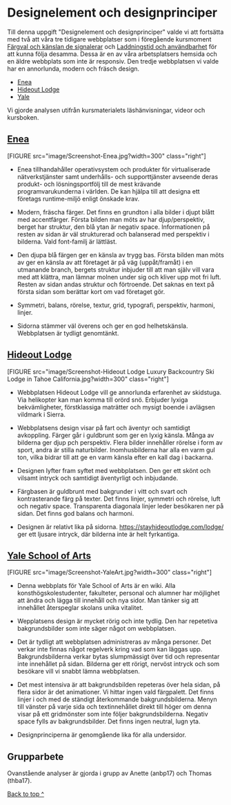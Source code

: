 Designelement och designprinciper
===============================

Till denna uppgift "Designelement och designprinciper" valde vi att fortsätta med två att våra tre tidigare webbplatser som i föregående kursmoment [Färgval och känslan de signalerar](content\analysis\400_colorscheme.md) och [Laddningstid och användbarhet](content\analysis\500_speed-and-usability.md) för att kunna följa desamma. Dessa är en av våra arbetsplatsers hemsida och en äldre webbplats som inte är responsiv. Den tredje webbplatsen vi valde har en annorlunda, modern och fräsch design.

* <a href="#enea">Enea</a>
* <a href="#lodge">Hideout Lodge</a>
* <a href="#yale">Yale</a>

Vi gjorde analysen utifrån kursmaterialets läshänvisningar, videor och kursboken.

<span id="enea"></span>[Enea](http://www.enea.com)
---

[FIGURE src="image/Screenshot-Enea.jpg?width=300" class="right"]

* Enea tillhandahåller operativsystem och produkter för virtualiserade nätverkstjänster samt underhålls- och supporttjänster avseende deras produkt- och lösningsportfölj till de mest krävande programvarukunderna i världen. De kan hjälpa till att designa ett företags runtime-miljö enligt önskade krav.

* Modern, fräscha färger. Det finns en grundton i alla bilder i djupt blått med accentfärger. Första bilden man möts av har djup/perspektiv, berget har struktur, den blå ytan är negativ space. Informationen på resten av sidan är väl strukturerad och balanserad med perspektiv i bilderna. Vald font-familj är lättläst.

* Den djupa blå färgen ger en känsla av trygg bas. Första bilden man möts av ger en känsla av att företaget är på väg (uppåt/framåt) i en utmanande branch, bergets struktur inbjuder till att man själv vill vara med att klättra, man lämnar molnen under sig och kliver upp mot fri luft. Resten av sidan andas struktur och förtroende. Det saknas en text på första sidan som berättar kort om vad företaget gör.

* Symmetri, balans, rörelse, textur, grid, typografi, perspektiv, harmoni, linjer.

* Sidorna stämmer väl överens och ger en god helhetskänsla. Webbplatsen är tydligt genomtänkt.


<span id="lodge"></span>[Hideout Lodge](https://stayhideoutlodge.com/)
---

[FIGURE src="image/Screenshot-Hideout Lodge Luxury Backcountry Ski Lodge in Tahoe California.jpg?width=300" class="right"]

* Webbplatsen Hideout Lodge vill ge annorlunda erfarenhet av skidstuga. Via helikopter kan man komma till orörd snö. Erbjuder lyxiga bekvämligheter, förstklassiga maträtter och mysigt boende i avlägsen vildmark i Sierra.

* Webbplatsens design visar på fart och äventyr och samtidigt avkoppling. Färger går i guldbrunt som ger en lyxig känsla. Många av bilderna ger djup pch perspektiv. Flera bilder innehåller rörelse i form av sport, andra är stilla naturbilder. Inomhusbilderna har alla en varm gul ton, vilka bidrar till att ge en varm känsla efter en kall dag i backarna.

* Designen lyfter fram syftet med webbplatsen. Den ger ett skönt och vilsamt intryck och samtidigt äventyrligt och inbjudande.

* Färgbasen är guldbrunt med bakgrunder i vitt och svart och kontrasterande färg på texter. Det finns linjer, symmetri och rörelse, luft och negativ space. Transparenta diagonala linjer leder besökaren ner på sidan. Det finns god balans och harmoni.

* Designen är relativt lika på sidorna. https://stayhideoutlodge.com/lodge/ ger ett ljusare intryck, där bilderna inte är helt fyrkantiga.


<span id="yale"></span>[Yale School of Arts](http://art.yale.edu)
---

[FIGURE src="image/Screenshot-YaleArt.jpg?width=300" class="right"]

* Denna webbplats för Yale School of Arts är en wiki. Alla konsthögskolestudenter, fakulteter, personal och alumner har möjlighet att ändra och lägga till innehåll och nya sidor. Man tänker sig att innehållet återspeglar skolans unika vitalitet.

* Wepplatsens design är mycket rörig och inte tydlig. Den har repetetiva bakgrundsbilder som inte säger något om webbplatsen.

* Det är tydligt att webbplatsen administreras av många personer. Det verkar inte finnas något regelverk kring vad som kan läggas upp. Bakgrundsbilderna verkar bytas slumpmässigt över tid och representar inte innehållet på sidan. Bilderna ger ett rörigt, nervöst intryck och som besökare vill vi snabbt lämna webbplatsen.

* Det mest intensiva är att bakgrundsbilden repeteras över hela sidan, på flera sidor är det animationer. Vi hittar ingen vald färgpalett. Det finns linjer i och med de ständigt återkommande bakgrundsbilderna. Menyn till vänster på varje sida och textinnehållet direkt till höger om denna visar på ett gridmönster som inte följer bakgrundsbilderna. Negativ space fylls av bakgrundsbilder. Det finns ingen neutral, lugn yta.

* Designprinciperna är genomgående lika för alla undersidor.

Grupparbete
---
Ovanstående analyser är gjorda i grupp av Anette (anbp17) och Thomas (thba17).

<a href="#">Back to top ^</a>
